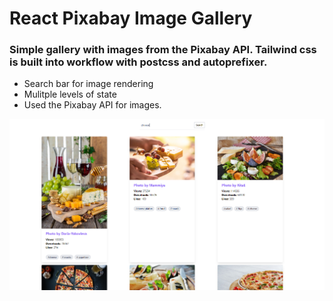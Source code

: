 # React Pixabay Image Gallery

### Simple gallery with images from the Pixabay API. Tailwind css is built into workflow with postcss and autoprefixer.

- Search bar for image rendering
- Mulitple levels of state
- Used the Pixabay API for images.

![Pixabay-React](Pixabay-React.PNG)
